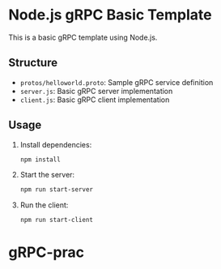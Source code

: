 # Node.js gRPC Basic Template

This is a basic gRPC template using Node.js.

## Structure
- `protos/helloworld.proto`: Sample gRPC service definition
- `server.js`: Basic gRPC server implementation
- `client.js`: Basic gRPC client implementation

## Usage
1. Install dependencies:
   ```bash
   npm install
   ```
2. Start the server:
   ```bash
   npm run start-server
   ```
3. Run the client:
   ```bash
   npm run start-client
   ```
# gRPC-prac
